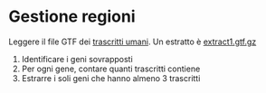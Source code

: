 # Gestione regioni 

Leggere il file GTF dei
[trascritti umani](ftp://ftp.ensembl.org/pub/release-87/gtf/homo_sapiens/Homo_sapiens.GRCh38.87.gtf.gz).
Un estratto è [extract1.gtf.gz](../data/extract1.gtf.gz)

1.   Identificare i geni sovrapposti
2.   Per ogni gene, contare quanti trascritti contiene
3.   Estrarre i soli geni che hanno almeno 3 trascritti
